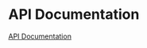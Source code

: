 # API Documentation

[API Documentation](https://mekanimo.github.io/#mekanimo/simetri/tree/master/docs/build/html/index.html)
